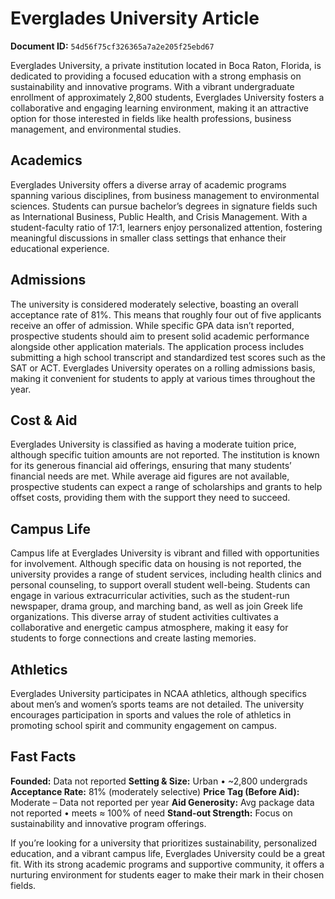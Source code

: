 # Everglades University Article

**Document ID:** `54d56f75cf326365a7a2e205f25ebd67`

Everglades University, a private institution located in Boca Raton, Florida, is dedicated to providing a focused education with a strong emphasis on sustainability and innovative programs. With a vibrant undergraduate enrollment of approximately 2,800 students, Everglades University fosters a collaborative and engaging learning environment, making it an attractive option for those interested in fields like health professions, business management, and environmental studies.

## Academics

Everglades University offers a diverse array of academic programs spanning various disciplines, from business management to environmental sciences. Students can pursue bachelor’s degrees in signature fields such as International Business, Public Health, and Crisis Management. With a student-faculty ratio of 17:1, learners enjoy personalized attention, fostering meaningful discussions in smaller class settings that enhance their educational experience.

## Admissions

The university is considered moderately selective, boasting an overall acceptance rate of 81%. This means that roughly four out of five applicants receive an offer of admission. While specific GPA data isn’t reported, prospective students should aim to present solid academic performance alongside other application materials. The application process includes submitting a high school transcript and standardized test scores such as the SAT or ACT. Everglades University operates on a rolling admissions basis, making it convenient for students to apply at various times throughout the year.

## Cost & Aid

Everglades University is classified as having a moderate tuition price, although specific tuition amounts are not reported. The institution is known for its generous financial aid offerings, ensuring that many students’ financial needs are met. While average aid figures are not available, prospective students can expect a range of scholarships and grants to help offset costs, providing them with the support they need to succeed.

## Campus Life

Campus life at Everglades University is vibrant and filled with opportunities for involvement. Although specific data on housing is not reported, the university provides a range of student services, including health clinics and personal counseling, to support overall student well-being. Students can engage in various extracurricular activities, such as the student-run newspaper, drama group, and marching band, as well as join Greek life organizations. This diverse array of student activities cultivates a collaborative and energetic campus atmosphere, making it easy for students to forge connections and create lasting memories.

## Athletics

Everglades University participates in NCAA athletics, although specifics about men’s and women’s sports teams are not detailed. The university encourages participation in sports and values the role of athletics in promoting school spirit and community engagement on campus.

## Fast Facts
**Founded:** Data not reported
**Setting & Size:** Urban • ~2,800 undergrads
**Acceptance Rate:** 81% (moderately selective)
**Price Tag (Before Aid):** Moderate – Data not reported per year
**Aid Generosity:** Avg package data not reported • meets ≈ 100% of need
**Stand-out Strength:** Focus on sustainability and innovative program offerings.

If you’re looking for a university that prioritizes sustainability, personalized education, and a vibrant campus life, Everglades University could be a great fit. With its strong academic programs and supportive community, it offers a nurturing environment for students eager to make their mark in their chosen fields.
